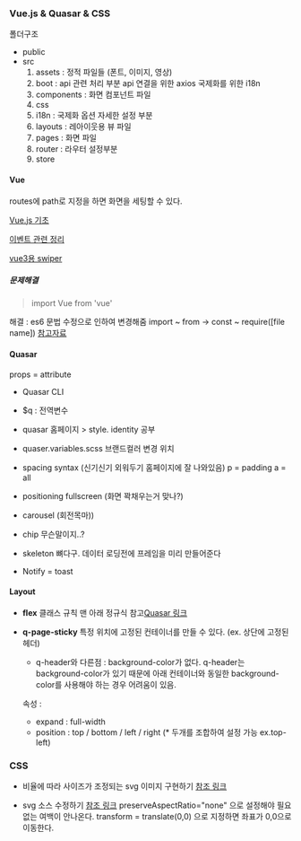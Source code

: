 ### Vue.js & Quasar & CSS

폴더구조
- public
- src
    1. assets : 정적 파일들 (폰트, 이미지, 영상)
    2. boot : api 관련 처리 부분
        api 연결을 위한 axios
        국제화를 위한 i18n
    3. components : 화면 컴포넌트 파일
    4. css
    5. i18n : 국제화 옵션 자세한 설정 부분
    6. layouts : 레아이웃용 뷰 파일
    7. pages : 화면 파일
    8. router : 라우터 설정부분
    9. store

#### Vue
routes에 path로 지정을 하면 화면을 세팅할 수 있다.

[Vue.js 기초](https://joshua1988.github.io/web-development/vuejs/vuejs-tutorial-for-beginner/)

[이벤트 관련 정리](https://uxgjs.tistory.com/119)

[vue3용 swiper](https://swiperjs.com/vue)

##### **문제해결**
> import Vue from 'vue'

해결 : es6 문법 수정으로 인하여 변경해줌
    import ~ from -> const ~ require([file name])
[참고자료](https://stackoverflow.com/questions/65978209/vue-router-import-not-working-with-require)

#### Quasar
props = attribute

- Quasar CLI
- $q : 전역변수
- quasar 홈페이지 > style. identity 공부
- quaser.variables.scss 브랜드컬러 변경 위치

- spacing syntax (신기신기 외워두기 홈페이지에 잘 나와있음)
    p = padding
    a = all

- positioning
    fullscreen (화면 꽉채우는거 맞나?)

- carousel (회전목마))

- chip
    무슨말이지..?

- skeleton
    뼈다구. 데이터 로딩전에 프레임을 미리 만들어준다

- Notify
    = toast


#### **Layout**
- **flex**
클래스 규칙 맨 아래 정규식 참고[Quasar 링크](https://quasar.dev/layout/grid/introduction-to-flexbox)

- **q-page-sticky**
    특정 위치에 고정된 컨테이너를 만들 수 있다. (ex. 상단에 고정된 헤더)
    * q-header와 다른점 : background-color가 없다. q-header는 background-color가 있기 때문에 아래 컨테이너와 동일한 background-color를 사용해야 하는 경우 어려움이 있음.

    속성 :
    - expand : full-width
    - position : top / bottom / left / right (* 두개를 조합하여 설정 가능 ex.top-left)


### CSS
- 비율에 따라 사이즈가 조정되는 svg 이미지 구현하기
[참조 링크](https://im-developer.tistory.com/200)

- svg 소스 수정하기
[참조 링크](https://code-masterjung.tistory.com/108)
preserveAspectRatio="none" 으로 설정해야 필요없는 여백이 안나온다.
transform = translate(0,0) 으로 지정하면 좌표가 0,0으로 이동한다.